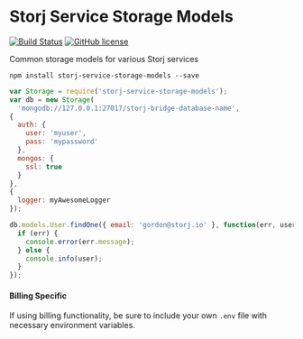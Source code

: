 Storj Service Storage Models
============================

[![Build Status](https://img.shields.io/travis/Storj/service-storage-models.svg?style=flat-square)](https://travis-ci.org/Storj/service-storage-models)
[![GitHub license](https://img.shields.io/badge/license-LGPLv3-blue.svg?style=flat-square)](https://raw.githubusercontent.com/Storj/service-storage-models/master/LICENSE)

Common storage models for various Storj services

```
npm install storj-service-storage-models --save
```

```js
var Storage = require('storj-service-storage-models');
var db = new Storage(
  'mongodb://127.0.0.1:27017/storj-bridge-database-name',
{
  auth: {
    user: 'myuser',
    pass: 'mypassword'
  },
  mongos: {
    ssl: true
  }
},
{
  logger: myAwesomeLogger
});

db.models.User.findOne({ email: 'gordon@storj.io' }, function(err, user) {
  if (err) {
    console.error(err.message);
  } else {
    console.info(user);
  }
});
```

#### Billing Specific

If using billing functionality, be sure to include your own `.env` file with necessary environment variables.
